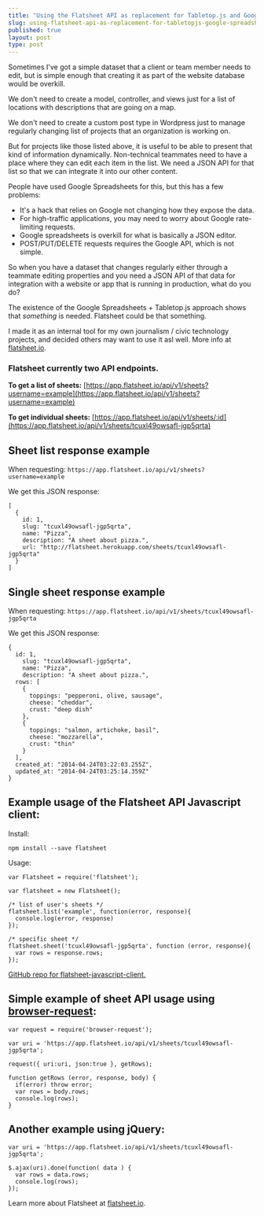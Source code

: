 ```yaml
---
title: "Using the Flatsheet API as replacement for Tabletop.js and Google Spreadsheets"
slug: using-flatsheet-api-as-replacement-for-tabletopjs-google-spreadsheets
published: true
layout: post
type: post
---
```


Sometimes I've got a simple dataset that a client or team member needs to edit, but is simple enough that creating it as part of the website database would be overkill.

We don't need to create a model, controller, and views just for a list of locations with descriptions that are going on a map.

We don't need to create a custom post type in Wordpress just to manage regularly changing list of projects that an organization is working on.

But for projects like those listed above, it is useful to be able to present that kind of information dynamically. Non-technical teammates need to have a place where they can edit each item in the list. We need a JSON API for that list so that we can integrate it into our other content.

People have used Google Spreadsheets for this, but this has a few problems:

- It's a hack that relies on Google not changing how they expose the data.
- For high-traffic applications, you may need to worry about Google rate-limiting requests.
- Google spreadsheets is overkill for what is basically a JSON editor.
- POST/PUT/DELETE requests requires the Google API, which is not simple.

So when you have a dataset that changes regularly either through a teammate editing properties and you need a JSON API of that data for integration with a website or app that is running in production, what do you do?

The existence of the Google Spreadsheets + Tabletop.js approach shows that _something_ is needed. Flatsheet could be that something.

I made it as an internal tool for my own journalism / civic technology projects, and decided others may want to use it asl well. More info at [flatsheet.io](http://flatsheet.io).


### Flatsheet currently two API endpoints.

**To get a list of sheets:** [https://app.flatsheet.io/api/v1/sheets?username=example](https://app.flatsheet.io/api/v1/sheets?username=example)

**To get individual sheets:** [https://app.flatsheet.io/api/v1/sheets/:id](https://app.flatsheet.io/api/v1/sheets/tcuxl49owsafl-jgp5qrta)

## Sheet list response example

When requesting: `https://app.flatsheet.io/api/v1/sheets?username=example`

We get this JSON response:

```
[
  {
    id: 1,
    slug: "tcuxl49owsafl-jgp5qrta",
    name: "Pizza",
    description: "A sheet about pizza.",
    url: "http://flatsheet.herokuapp.com/sheets/tcuxl49owsafl-jgp5qrta"
  }
]
```

## Single sheet response example

When requesting: `https://app.flatsheet.io/api/v1/sheets/tcuxl49owsafl-jgp5qrta`

We get this JSON response:

```
{
  id: 1,
    slug: "tcuxl49owsafl-jgp5qrta",
    name: "Pizza",
    description: "A sheet about pizza.",
  rows: [
    {
      toppings: "pepperoni, olive, sausage",
      cheese: "cheddar",
      crust: "deep dish"
    },
    {
      toppings: "salmon, artichoke, basil",
      cheese: "mozzarella",
      crust: "thin"
    }
  ],
  created_at: "2014-04-24T03:22:03.255Z",
  updated_at: "2014-04-24T03:25:14.359Z"
}
```

## Example usage of the Flatsheet API Javascript client:

Install:

```
npm install --save flatsheet
```

Usage:

```
var Flatsheet = require('flatsheet');

var flatsheet = new Flatsheet();

/* list of user's sheets */
flatsheet.list('example', function(error, response){
  console.log(error, response)
});

/* specific sheet */
flatsheet.sheet('tcuxl49owsafl-jgp5qrta', function (error, response){
  var rows = response.rows;
});
```

[GitHub repo for flatsheet-javascript-client.](https://github.com/flatsheet/flatsheet-javascript-client)

## Simple example of sheet API usage using [browser-request](http://npmjs.org/browser-request):

```
var request = require('browser-request');

var uri = 'https://app.flatsheet.io/api/v1/sheets/tcuxl49owsafl-jgp5qrta';

request({ uri:uri, json:true }, getRows);

function getRows (error, response, body) {
  if(error) throw error;
  var rows = body.rows;
  console.log(rows);
}
```

## Another example using jQuery:

```
var uri = 'https://app.flatsheet.io/api/v1/sheets/tcuxl49owsafl-jgp5qrta';

$.ajax(uri).done(function( data ) {
  var rows = data.rows;
  console.log(rows);
});
```

Learn more about Flatsheet at [flatsheet.io](http://flatsheet.io).